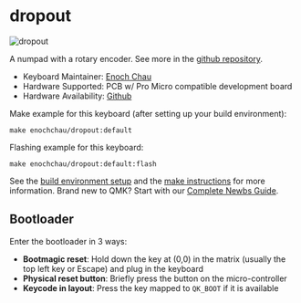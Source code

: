 # dropout

![dropout](https://i.imgur.com/VTjdJ4e.jpeg)

A numpad with a rotary encoder.
See more in the [github repository](https://github.com/enochchau/dropout-numpad).

* Keyboard Maintainer: [Enoch Chau](https://github.com/enochchau)
* Hardware Supported: PCB w/ Pro Micro compatible development board
* Hardware Availability: [Github](https://github.com/enochchau/dropout-numpad)

Make example for this keyboard (after setting up your build environment):

    make enochchau/dropout:default

Flashing example for this keyboard:

    make enochchau/dropout:default:flash

See the [build environment setup](https://docs.qmk.fm/#/getting_started_build_tools) and the [make instructions](https://docs.qmk.fm/#/getting_started_make_guide) for more information. Brand new to QMK? Start with our [Complete Newbs Guide](https://docs.qmk.fm/#/newbs).

## Bootloader

Enter the bootloader in 3 ways:

* **Bootmagic reset**: Hold down the key at (0,0) in the matrix (usually the top left key or Escape) and plug in the keyboard
* **Physical reset button**: Briefly press the button on the micro-controller
* **Keycode in layout**: Press the key mapped to `QK_BOOT` if it is available
